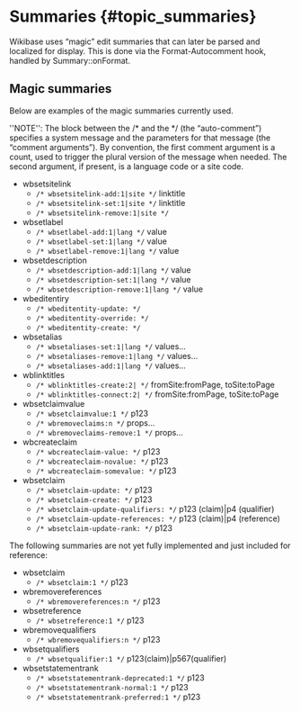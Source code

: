 # Summaries {#topic_summaries}

Wikibase uses “magic” edit summaries that can later be parsed and localized for display.
This is done via the Format-Autocomment hook, handled by Summary::onFormat.

## Magic summaries

Below are examples of the magic summaries currently used.

''NOTE'': The block between the /* and the */ (the “auto-comment”) specifies a system message and the parameters for that message (the “comment arguments”).
By convention, the first comment argument is a count, used to trigger the plural version of the message when needed.
The second argument, if present, is a language code or a site code.

* wbsetsitelink
  * <code>/* wbsetsitelink-add:1|site */</code> linktitle
  * <code>/* wbsetsitelink-set:1|site */</code> linktitle
  * <code>/* wbsetsitelink-remove:1|site */</code>
* wbsetlabel
  * <code>/* wbsetlabel-add:1|lang */</code> value
  * <code>/* wbsetlabel-set:1|lang */</code> value
  * <code>/* wbsetlabel-remove:1|lang */</code> value
* wbsetdescription
  * <code>/* wbsetdescription-add:1|lang */</code> value
  * <code>/* wbsetdescription-set:1|lang */</code> value
  * <code>/* wbsetdescription-remove:1|lang */</code> value
* wbeditentiry
  * <code>/* wbeditentity-update: */</code>
  * <code>/* wbeditentity-override: */</code>
  * <code>/* wbeditentity-create: */</code>
* wbsetalias
  * <code>/* wbsetaliases-set:1|lang */</code> values...
  * <code>/* wbsetaliases-remove:1|lang */</code> values...
  * <code>/* wbsetaliases-add:1|lang */</code> values...
* wblinktitles
  * <code>/* wblinktitles-create:2| */</code> fromSite:fromPage, toSite:toPage
  * <code>/* wblinktitles-connect:2| */</code> fromSite:fromPage, toSite:toPage
* wbsetclaimvalue
  * <code>/* wbsetclaimvalue:1 */</code> p123
  * <code>/* wbremoveclaims:n */</code> props...
  * <code>/* wbremoveclaims-remove:1 */</code> props...
* wbcreateclaim
  * <code>/* wbcreateclaim-value: */</code> p123
  * <code>/* wbcreateclaim-novalue: */</code> p123
  * <code>/* wbcreateclaim-somevalue: */</code> p123
* wbsetclaim
  * <code>/* wbsetclaim-update: */</code> p123
  * <code>/* wbsetclaim-create: */</code> p123
  * <code>/* wbsetclaim-update-qualifiers: */</code> p123 (claim)|p4 (qualifier)
  * <code>/* wbsetclaim-update-references: */</code> p123 (claim)|p4 (reference)
  * <code>/* wbsetclaim-update-rank: */</code> p123

The following summaries are not yet fully implemented and just included for reference:
* wbsetclaim
  * <code>/* wbsetclaim:1 */</code> p123
* wbremovereferences
  * <code>/* wbremovereferences:n */</code> p123
* wbsetreference
  * <code>/* wbsetreference:1 */</code> p123
* wbremovequalifiers
  * <code>/* wbremovequalifiers:n */</code> p123
* wbsetqualifiers
  * <code>/* wbsetqualifier:1 */</code> p123(claim)|p567(qualifier)
* wbsetstatementrank
  * <code>/* wbsetstatementrank-deprecated:1 */</code> p123
  * <code>/* wbsetstatementrank-normal:1 */</code> p123
  * <code>/* wbsetstatementrank-preferred:1 */</code> p123
